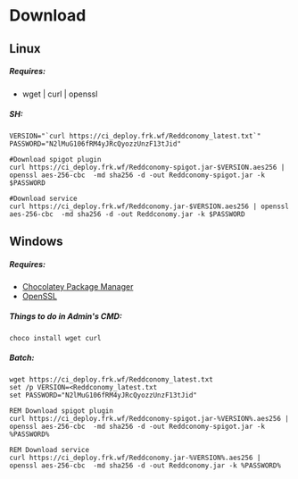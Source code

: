 # Download

## Linux
##### Requires:
- wget | curl | openssl

##### SH:
```
VERSION="`curl https://ci_deploy.frk.wf/Reddconomy_latest.txt`"
PASSWORD="N2lMuG106fRM4yJRcQyozzUnzF13tJid"

#Download spigot plugin
curl https://ci_deploy.frk.wf/Reddconomy-spigot.jar-$VERSION.aes256 | openssl aes-256-cbc  -md sha256 -d -out Reddconomy-spigot.jar -k $PASSWORD

#Download service
curl https://ci_deploy.frk.wf/Reddconomy.jar-$VERSION.aes256 | openssl aes-256-cbc  -md sha256 -d -out Reddconomy.jar -k $PASSWORD

```

## Windows
##### Requires:
- [Chocolatey Package Manager](https://chocolatey.org/install)
- [OpenSSL](https://sourceforge.net/projects/openssl/files/latest/download?source=typ_redirect)

##### Things to do in Admin's CMD:
```
choco install wget curl
```

##### Batch:
```
wget https://ci_deploy.frk.wf/Reddconomy_latest.txt
set /p VERSION=<Reddconomy_latest.txt
set PASSWORD="N2lMuG106fRM4yJRcQyozzUnzF13tJid"

REM Download spigot plugin
curl https://ci_deploy.frk.wf/Reddconomy-spigot.jar-%VERSION%.aes256 | openssl aes-256-cbc  -md sha256 -d -out Reddconomy-spigot.jar -k %PASSWORD%

REM Download service
curl https://ci_deploy.frk.wf/Reddconomy.jar-%VERSION%.aes256 | openssl aes-256-cbc  -md sha256 -d -out Reddconomy.jar -k %PASSWORD%
```
